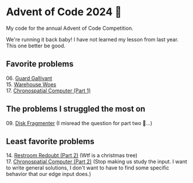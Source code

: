 # Advent of Code 2024 🎅

My code for the annual Advent of Code Competition.

We're running it back baby! I have not learned my lesson from last year. This one better be good.

## Favorite problems

06\. [Guard Gallivant](https://adventofcode.com/2024/day/6)\
15\. [Warehouse Woes](https://adventofcode.com/2024/day/15)\
17\. [Chronospatial Computer (Part 1)](https://adventofcode.com/2024/day/17)

## The problems I struggled the most on
09\. [Disk Fragmenter](https://adventofcode.com/2024/day/9) (I misread the question for part two 🫠...)

## Least favorite problems
14\. [Restroom Redoubt (Part 2)](https://adventofcode.com/2024/day/14) (Wtf is a christmas tree)\
17\. [Chronospatial Computer (Part 2)](https://adventofcode.com/2024/day/17) (Stop making us study the input. I want to write general solutions, I don't want to have to find some specific behavior that our edge input does.)
